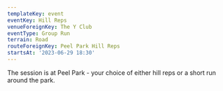 ```yaml
---
templateKey: event 
eventKey: Hill Reps
venueForeignKey: The Y Club 
eventType: Group Run
terrain: Road 
routeForeignKey: Peel Park Hill Reps
startsAt: '2023-06-29 18:30'
---
```

The session is at Peel Park - your choice of either hill reps or a short run around the park.

